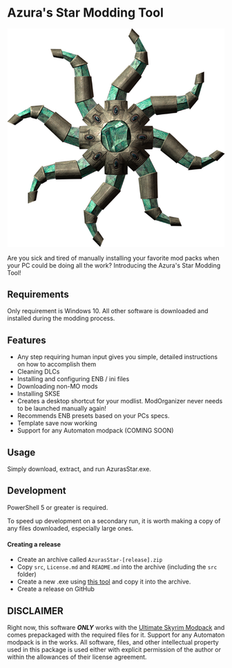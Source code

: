 # Azura's Star Modding Tool

![Azura's Star](/src/img/azura.png)

Are you sick and tired of manually installing your favorite mod packs when your PC could be doing all the work? Introducing the Azura's Star Modding Tool!

## Requirements

Only requirement is Windows 10. All other software is downloaded and installed during the modding process.

## Features

* Any step requiring human input gives you simple, detailed instructions on how to accomplish them
* Cleaning DLCs
* Installing and configuring ENB / ini files
* Downloading non-MO mods
* Installing SKSE
* Creates a desktop shortcut for your modlist. ModOrganizer never needs to be launched manually again!
* Recommends ENB presets based on your PCs specs.
* Template save now working
* Support for any Automaton modpack (COMING SOON)

## Usage

Simply download, extract, and run AzurasStar.exe.

## Development

PowerShell 5 or greater is required.

To speed up development on a secondary run, it is worth making a copy of any files downloaded, especially large ones.

#### Creating a release 

- Create an archive called `AzurasStar-[release].zip`
- Copy `src`, `License.md` and `README.md` into the archive (including the `src` folder)
- Create a new .exe using [this tool](https://gallery.technet.microsoft.com/scriptcenter/PS2EXE-GUI-Convert-e7cb69d5) and copy it into the archive.
- Create a release on GitHub


## DISCLAIMER

Right now, this software **_ONLY_** works with the [Ultimate Skyrim Modpack](https://ultimateskyrim.squarespace.com/) and comes prepackaged with the required files for it. Support for any Automaton modpack is in the works. All software, files, and other intellectual property used in this package is used either with explicit permission of the author or within the allowances of their license agreement.
